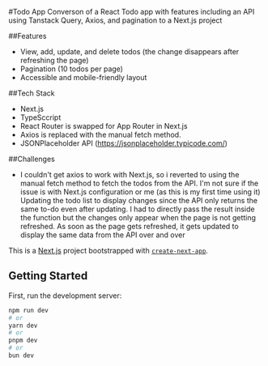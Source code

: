 #Todo App
Converson of a React Todo app with features including an API using Tanstack Query, Axios, and pagination to a Next.js project

##Features
- View, add, update, and delete todos (the change disappears after refreshing the page)
- Pagination (10 todos per page)
- Accessible and mobile-friendly layout

  
##Tech Stack
- Next.js
- TypeSccript
- React Router is swapped for App Router in Next.js
- Axios is replaced with the manual fetch method.
- JSONPlaceholder API (https://jsonplaceholder.typicode.com/)
  
##Challenges
- I couldn't get axios to work with Next.js, so i reverted to using the manual fetch method to fetch the todos from the API. I'm not sure if the issue is with Next.js configuration or me (as this is my first time using it)
Updating the todo list to display changes since the API only returns the same to-do even after updating. I had to directly pass the result inside the function but the changes only appear when the page is not getting refreshed. As soon as the page gets refreshed, it gets updated to display the same data from the API over and over

This is a [Next.js](https://nextjs.org) project bootstrapped with [`create-next-app`](https://nextjs.org/docs/app/api-reference/cli/create-next-app).

## Getting Started

First, run the development server:

```bash
npm run dev
# or
yarn dev
# or
pnpm dev
# or
bun dev
```

